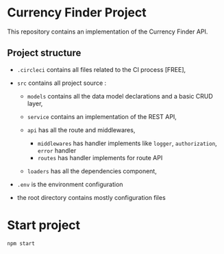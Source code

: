 # Currency Finder Project 

This repository contains an implementation of the Currency Finder API. 

## Project structure
  - `.circleci` contains all files related to the CI process [FREE],
  - `src` contains all project source :

    - `models` contains all the data model declarations and a basic CRUD layer,
    - `service` contains an implementation of the REST API,
    - `api` has all the route and middlewares,

      - `middlewares` has handler implements like `logger`, `authorization`, `error` handler
      - `routes` has handler implements for route API
    - `loaders` has all the dependencies component,
  - `.env` is the environment configuration
  - the root directory contains mostly configuration files

# Start project
```bash
npm start
```
